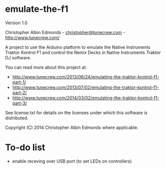 emulate-the-f1
==============

Version 1.0

Christopher Albin Edmonds - christopher@tunecrew.com - http://www.tunecrew.com/

A project to use the Arduino platform to emulate the Native Instruments Traktor Kontrol F1 and control the Remix Decks in Native Instruments Traktor DJ software.

You can read more about this project at:

- http://www.tunecrew.com/2013/06/24/emulating-the-traktor-kontrol-f1-part-1/
- http://www.tunecrew.com/2013/07/02/emulating-the-traktor-kontrol-f1-part-2/
- http://www.tunecrew.com/2014/03/02/emulating-the-traktor-kontrol-f1-part-3/

See license.txt for details on the licenses under which this software is distributed.

Copyright (C) 2014 Christopher Albin Edmonds where applicable.

To-do list
==========

- enable receving over USB port (to set LEDs on controllers)
